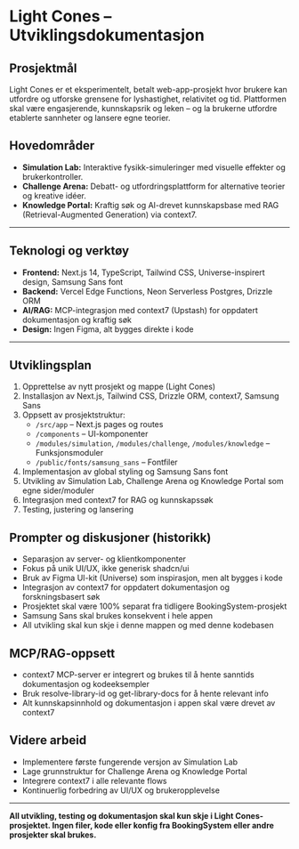 # Light Cones – Utviklingsdokumentasjon

## Prosjektmål
Light Cones er et eksperimentelt, betalt web-app-prosjekt hvor brukere kan utfordre og utforske grensene for lyshastighet, relativitet og tid. Plattformen skal være engasjerende, kunnskapsrik og leken – og la brukerne utfordre etablerte sannheter og lansere egne teorier.

## Hovedområder
- **Simulation Lab:** Interaktive fysikk-simuleringer med visuelle effekter og brukerkontroller.
- **Challenge Arena:** Debatt- og utfordringsplattform for alternative teorier og kreative idéer.
- **Knowledge Portal:** Kraftig søk og AI-drevet kunnskapsbase med RAG (Retrieval-Augmented Generation) via context7.

---

## Teknologi og verktøy
- **Frontend:** Next.js 14, TypeScript, Tailwind CSS, Universe-inspirert design, Samsung Sans font
- **Backend:** Vercel Edge Functions, Neon Serverless Postgres, Drizzle ORM
- **AI/RAG:** MCP-integrasjon med context7 (Upstash) for oppdatert dokumentasjon og kraftig søk
- **Design:** Ingen Figma, alt bygges direkte i kode

---

## Utviklingsplan
1. Opprettelse av nytt prosjekt og mappe (Light Cones)
2. Installasjon av Next.js, Tailwind CSS, Drizzle ORM, context7, Samsung Sans
3. Oppsett av prosjektstruktur:
   - `/src/app` – Next.js pages og routes
   - `/components` – UI-komponenter
   - `/modules/simulation`, `/modules/challenge`, `/modules/knowledge` – Funksjonsmoduler
   - `/public/fonts/samsung_sans` – Fontfiler
4. Implementasjon av global styling og Samsung Sans font
5. Utvikling av Simulation Lab, Challenge Arena og Knowledge Portal som egne sider/moduler
6. Integrasjon med context7 for RAG og kunnskapssøk
7. Testing, justering og lansering

## Prompter og diskusjoner (historikk)
- Separasjon av server- og klientkomponenter
- Fokus på unik UI/UX, ikke generisk shadcn/ui
- Bruk av Figma UI-kit (Universe) som inspirasjon, men alt bygges i kode
- Integrasjon av context7 for oppdatert dokumentasjon og forskningsbasert søk
- Prosjektet skal være 100% separat fra tidligere BookingSystem-prosjekt
- Samsung Sans skal brukes konsekvent i hele appen
- All utvikling skal kun skje i denne mappen og med denne kodebasen

## MCP/RAG-oppsett
- context7 MCP-server er integrert og brukes til å hente sanntids dokumentasjon og kodeeksempler
- Bruk resolve-library-id og get-library-docs for å hente relevant info
- Alt kunnskapsinnhold og dokumentasjon i appen skal være drevet av context7

## Videre arbeid
- Implementere første fungerende versjon av Simulation Lab
- Lage grunnstruktur for Challenge Arena og Knowledge Portal
- Integrere context7 i alle relevante flows
- Kontinuerlig forbedring av UI/UX og brukeropplevelse

---

**All utvikling, testing og dokumentasjon skal kun skje i Light Cones-prosjektet. Ingen filer, kode eller konfig fra BookingSystem eller andre prosjekter skal brukes.**
